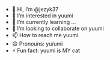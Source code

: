 - 👋 Hi, I’m @jezyk37
- 👀 I’m interested in yuumi
- 🌱 I’m currently learning ...
- 💞️ I’m looking to collaborate on yuumi
- 📫 How to reach me yuumi
- 😄 Pronouns: yu/umi
- ⚡ Fun fact: yuumi is MY cat

<!---
jezyk37/jezyk37 is a ✨ special ✨ repository because its `README.md` (this file) appears on your GitHub profile.
You can click the Preview link to take a look at your changes.
--->
